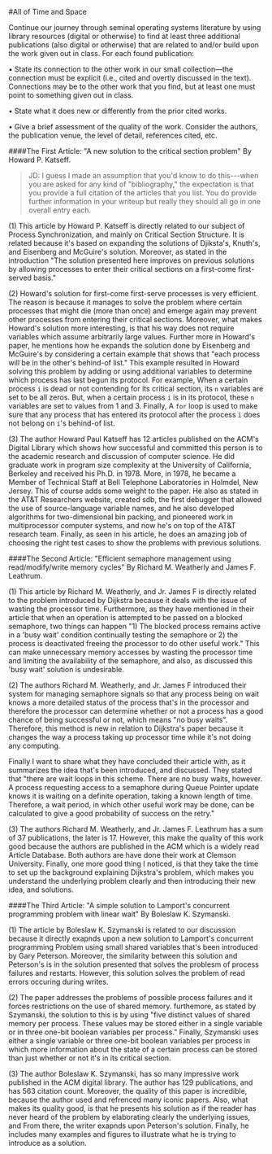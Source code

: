 #All of Time and Space

Continue our journey through seminal operating systems literature by using library resources (digital or otherwise) to find at least three additional publications (also digital or otherwise) that are related to and/or build upon the work given out in class. For each found publication:

• State its connection to the other work in our small collection—the connection must be explicit (i.e., cited and overtly discussed in the text). Connections may be to the other work that you find, but at least one must point to something given out in class.
  
• State what it does new or differently from the prior cited works.
  
• Give a brief assessment of the quality of the work. Consider the authors, the publication venue, the level of detail, references cited, etc.

####The First Article: "A new solution to the critical section problem" By Howard P. Katseff.

> JD: I guess I made an assumption that you'd know to do this---when you are asked for any kind of
>     "bibliography," the expectation is that you provide a full citation of the articles that you
>     list.  You do provide further information in your writeup but really they should all go in
>     one overall entry each.

(1)  This article by Howard P. Katseff is directly related to our subject of Process Synchronization, and mainly on Critical Section Structure.  It is related because it's based on expanding the solutions of Djiksta's, Knuth's, and Eisenberg and McGuire's solution. Moreover, as stated in the introduction "The solution presented here improves on previous solutions by allowing processes to enter their critical sections on a first-come first-served basis."

(2)  Howard's solution for first-come first-serve processes is very efficient. The reason is because it manages to solve  the problem where certain processes that might die (more than once) and emerge again may prevent other processes from entering their critical sections. Moreover, what makes Howard's solution more interesting, is that his way does not require variables which assume arbitrarily large values.
Further more in Howard's paper, he mentions how he expands the solution done by Eisenberg and McGuire's by considering a certain example that shows that "each process will be in the other's behind-of list." 
This example resulted in Howard solving this problem by adding or using additional variables to determine which process has last begun its protocol. For example, When a certain process `i` is dead or not contending for its critical section, its `n` variables are set to be all zeros. But, when a certain process `i` is in its protocol, these `n` variables are set to values from 1 and 3. Finally, A `for` loop is used to make sure that any process that has entered its protocol after the process `i` does not belong on `i`'s behind-of list.
          

(3)  The author Howard Paul Katseff has 12 articles published on the ACM's Digital Library which shows how successful and committed this person is to the academic research and discussion of computer science. He did graduate work in program size complexity at the University of California, Berkeley and received his Ph.D. in 1978. More, in 1978, he became a Member of Technical Staff at Bell Telephone Laboratories in Holmdel, New Jersey. This of course adds some weight to the paper.  He also as stated in the AT&T Researchers website, created sdb, the first debugger that allowed the use of source-language variable names, and he also developed algorithms for two-dimensional bin packing, and  pioneered work in multiprocessor computer systems, and now he's on top of the AT&T research team. Finally, as seen in his article, he does an amazing job of choosing the right test cases to show the problems with previous solutions.


####The Second Article: "Efficient semaphore management using read/modify/write memory cycles" By Richard M. Weatherly and James F. Leathrum.

(1)  This article by Richard M. Weatherly, and Jr. James F is directly related to the problem introduced by Dijkstra because it deals with the issue of wasting the processor time.  Furthermore, as they have mentioned in their article that when an operation is attempted to be passed on a blocked semaphore, two things can happen "1) The blocked process remains active in a 'busy wait' condition continually testing the semaphore or 2) the process is deactivated freeing the processor to do other useful work." This can make unnecessary memory accesses by wasting the processor time and limiting the availability of the semaphore, and also, as discussed this 'busy wait' solution is undesirable.


(2)  The authors Richard M. Weatherly, and Jr. James F introduced their system for managing semaphore signals so that any process being on wait knows a more detailed status of the process that's in the processor and therefore the processor can determine whether or not a process has a good chance of being successful or not, which means "no busy waits". Therefore, this method is new in relation to Dijkstra's paper because it changes the way a process taking up processor time while it's not doing any computing.

Finally I want to share what they have concluded their article with, as it summarizes the idea that's been introduced, and discussed. They stated that "there are wait loops in this scheme. There are no busy waits, however. A process requesting access to a semaphore during Queue Pointer update knows it is waiting on a definite operation, taking a known length of time. Therefore, a wait period, in which other useful work may be done, can be calculated to give a good probability of success on the retry."

(3)  The authors Richard M. Weatherly, and Jr. James F. Leathrum has a sum of 37 publications, the later is 17. However, this make the quality of this work good because the authors are published in the ACM which is a widely read Article Database. Both authors are have done their work at Clemson University. Finally, one more good thing I noticed, is that they take the time to set up the background explaining Dijkstra's problem, which makes you understand the underlying problem clearly and then introducing their new idea, and solutions.

####The Third Article: "A simple solution to Lamport's concurrent programming problem with linear wait" By Boleslaw K. Szymanski.

(1) The article by Boleslaw K. Szymanski is related to our discussion because it directly exapnds upon a new solution to Lamport's concurrent programming Problem using small shared variables that's been introduced by Gary Peterson. Moreover, the similarity between this solution and Peterson's is in the solution presented that solves the problesm of process failures and restarts. However, this solution solves the problem of read errors occuring during writes. 

(2)  The paper addresses the problems of possible process failures and it forces restrictions on the use of shared memory. furthemore, as stated by Szymanski, the solution to this is by using "five distinct values of shared memory per process. These values may be stored either in a single variable or in three one-bit boolean variables per process." Finally, Szymanski uses either a single variable or three one-bit boolean variables per process in which more information about the state of a certain process can be stored than just whether or not it's in its critical section.

(3) The author Boleslaw K. Szymanski, has so many impressive work published in the ACM digital library.  The author has 129 publications, and has 563 citation count. Moreover, the quality of this paper is incredible, because the author used and refrenced many iconic papers. Also, what makes its quality good, is that he presents his solution as if the reader has never heard of the problem by elaborating clearly the underlying issues, and From there, the writer exapnds upon Peterson's solution. Finally, he includes many examples and figures to illustrate what he is trying to introduce as a solution.
